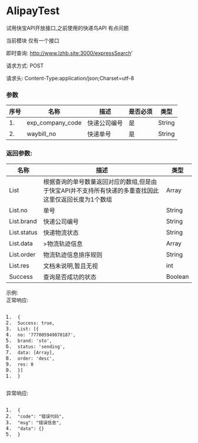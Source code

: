 <!DOCTYPE html> <html lang="zh"> <head> <meta charset="utf-8"/> <title>Markdown在线编辑器 - www.MdEditor.com</title> <link rel="shortcut icon" href="https://www.mdeditor.com/images/logos/favicon.ico" type="image/x-icon"/> </head> <body><h1 id="h1-alipaytest"><a name="AlipayTest" class="reference-link"></a><span class="header-link octicon octicon-link"></span>AlipayTest</h1><p>试用快宝API开放接口,之前使用的快递鸟API 有点问题</p> <p>当前模块 仅有一个接口</p> <p>即时查询: <a href="http://www.lzhb.site:3000/expressSearch">http://www.lzhb.site:3000/expressSearch</a>‘</p> <p>请求方式: POST</p> <p>请求头: Content-Type:application/json;Charset=utf-8</p> <h3 id="h3-u53C2u6570"><a name="参数" class="reference-link"></a><span class="header-link octicon octicon-link"></span>参数</h3><table> <thead> <tr> <th>序号</th> <th>名称</th> <th>描述</th> <th>是否必须</th> <th>类型</th> </tr> </thead> <tbody> <tr> <td>1.</td> <td>exp_company_code</td> <td>快递公司编号</td> <td>是</td> <td>String</td> </tr> <tr> <td>2.</td> <td>waybill_no</td> <td>快递单号</td> <td>是</td> <td>String</td> </tr> </tbody> </table> <h3 id="h3--"><a name="返回参数:" class="reference-link"></a><span class="header-link octicon octicon-link"></span>返回参数:</h3><table> <thead> <tr> <th>名称</th> <th>描述</th> <th>类型</th> </tr> </thead> <tbody> <tr> <td>List</td> <td>根据查询的单号数量返回对应的数组,但是由于快宝API并不支持所有快递的多重查找因此 这里仅返回长度为1个数组</td> <td>Array</td> </tr> <tr> <td>List.no</td> <td>单号</td> <td>String</td> </tr> <tr> <td>List.brand</td> <td>快递公司编号</td> <td>String</td> </tr> <tr> <td>List.status</td> <td>快递物流状态</td> <td>String</td> </tr> <tr> <td>List.data</td> <td>&gt;物流轨迹信息</td> <td>Array</td> </tr> <tr> <td>List.order</td> <td>物流轨迹信息排序规则</td> <td>String</td> </tr> <tr> <td>List.res</td> <td>文档未说明,暂且无视</td> <td>int</td> </tr> <tr> <td>Success</td> <td>查询是否成功的状态</td> <td>Boolean</td> </tr> </tbody> </table> <p>示例:<br>正常响应: </p><pre class="prettyprint linenums prettyprinted" style=""><ol class="linenums"><li class="L0"><code class="lang-javascript"><span class="pln"> </span><span class="pun">{</span></code></li><li class="L1"><code class="lang-javascript"><span class="pln"> </span><span class="typ">Success</span><span class="pun">:</span><span class="pln"> </span><span class="kwd">true</span><span class="pun">,</span></code></li><li class="L2"><code class="lang-javascript"><span class="pln"> </span><span class="typ">List</span><span class="pun">:</span><span class="pln"> </span><span class="pun">[{</span></code></li><li class="L3"><code class="lang-javascript"><span class="pln"> no</span><span class="pun">:</span><span class="pln"> </span><span class="str">'777005949070187'</span><span class="pun">,</span></code></li><li class="L4"><code class="lang-javascript"><span class="pln"> brand</span><span class="pun">:</span><span class="pln"> </span><span class="str">'sto'</span><span class="pun">,</span></code></li><li class="L5"><code class="lang-javascript"><span class="pln"> status</span><span class="pun">:</span><span class="pln"> </span><span class="str">'sending'</span><span class="pun">,</span></code></li><li class="L6"><code class="lang-javascript"><span class="pln"> data</span><span class="pun">:</span><span class="pln"> </span><span class="pun">[</span><span class="typ">Array</span><span class="pun">],</span></code></li><li class="L7"><code class="lang-javascript"><span class="pln"> order</span><span class="pun">:</span><span class="pln"> </span><span class="str">'desc'</span><span class="pun">,</span></code></li><li class="L8"><code class="lang-javascript"><span class="pln"> res</span><span class="pun">:</span><span class="pln"> </span><span class="lit">0</span></code></li><li class="L9"><code class="lang-javascript"><span class="pln"> </span><span class="pun">}]</span></code></li><li class="L0"><code class="lang-javascript"><span class="pln"> </span><span class="pun">}</span></code></li></ol></pre> <p>异常响应:</p> <pre class="prettyprint linenums prettyprinted" style=""><ol class="linenums"><li class="L0"><code class="lang-javascript"><span class="pln"> </span><span class="pun">{</span></code></li><li class="L1"><code class="lang-javascript"><span class="pln"> </span><span class="str">"code"</span><span class="pun">:</span><span class="pln"> </span><span class="str">"错误代码"</span><span class="pun">,</span></code></li><li class="L2"><code class="lang-javascript"><span class="pln"> </span><span class="str">"msg"</span><span class="pun">:</span><span class="pln"> </span><span class="str">"错误信息"</span><span class="pun">,</span></code></li><li class="L3"><code class="lang-javascript"><span class="pln"> </span><span class="str">"data"</span><span class="pun">:</span><span class="pln"> </span><span class="pun">{}</span></code></li><li class="L4"><code class="lang-javascript"><span class="pln"> </span><span class="pun">}</span></code></li></ol></pre> </body> </html>
